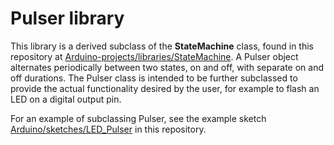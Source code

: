 # Pulser library

This library is a derived subclass of the __StateMachine__ class, found in this repository at [Arduino-projects/libraries/StateMachine](https://github.com/twrackers/Arduino-projects/tree/master/libraries/StateMachine).  A Pulser object alternates periodically between two states, on and off, with separate on and off durations.  The Pulser class is intended to be further subclassed to provide the actual functionality desired by the user, for example to flash an LED on a digital output pin.

For an example of subclassing Pulser, see the example sketch [Arduino/sketches/LED_Pulser](https://github.com/twrackers/Arduino-projects/tree/master/sketches/LED_Pulser) in this repository.

